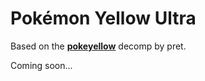 # Pokémon Yellow Ultra

Based on the [**pokeyellow**](https://github.com/pret/pokeyellow) decomp by pret.

Coming soon...
